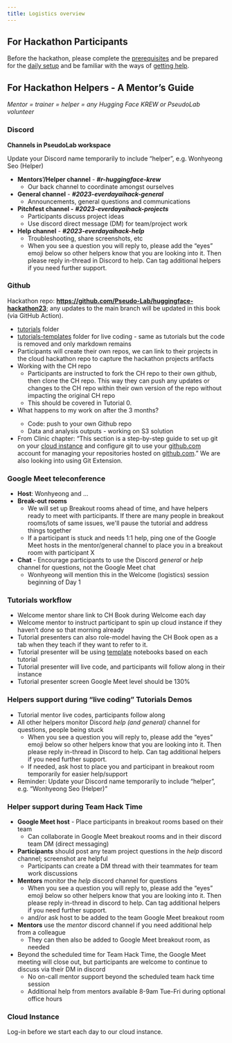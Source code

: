 ```yaml
---
title: Logistics overview
---
```


## For Hackathon Participants

Before the hackathon, please complete the [prerequisites](https://pseudo-lab.github.io/huggingface-hackathon23/logistics/prerequisites.html#prerequisites) and be prepared for the [daily setup](https://pseudo-lab.github.io/huggingface-hackathon23/logistics/prerequisites.html#daily-setup) and be familiar with the ways of [getting help](https://pseudo-lab.github.io/huggingface-hackathon23/logistics/prerequisites.html#getting-help).

## For Hackathon Helpers - A Mentor’s Guide

*Mentor = trainer = helper = any Hugging Face KREW or PseudoLab volunteer*

### Discord

**Channels in PseudoLab workspace**

Update your Discord name temporarily to include “helper”, e.g. Wonhyeong Seo (Helper)

* **Mentors’/Helper channel** - **_#r-huggingface-krew_** 
    * Our back channel to coordinate amongst ourselves
* **General channel** - **_#2023-everdayaihack-general_**
    * Announcements, general questions and communications
* **Pitchfest channel -** **_#2023-everdayaihack-projects_**
    * Participants discuss project ideas
    * Use discord direct message (DM) for team/project work
* **Help channel** - **_#2023-everdayaihack-help_**
    * Troubleshooting, share screenshots, etc
    * When you see a question you will reply to, please add the “eyes” emoji below so other helpers know that you are looking into it. Then please reply in-thread in Discord to help. Can tag additional helpers if you need further support.

### Github 

Hackathon repo: **<https://github.com/Pseudo-Lab/huggingface-hackathon23>**; any updates to the main branch will be updated in this book (via GitHub Action).

* [tutorials](https://github.com/Pseudo-Lab/huggingface-hackathon23/tutorials) folder
* [tutorials-templates](https://github.com/Pseudo-Lab/huggingface-hackathon23/tutorials-templates) folder for live coding - same as tutorials but the code is removed and only markdown remains
* Participants will create their own repos, we can link to their projects in the cloud hackathon repo to capture the hackathon projects artifacts
* Working with the CH repo
    * Participants are instructed to fork the CH repo to their own github, then clone the CH repo. This way they can push any updates or changes to the CH repo within their own version of the repo without impacting the original CH repo
    * This should be covered in Tutorial 0. 
* What happens to my work on <cloud provider> after the 3 months?
    * Code: push to your own Github repo
    * Data and analysis outputs - working on S3 solution
* From Clinic chapter: “This section is a step-by-step guide to set up git on your [cloud instance](https://pseudo-lab.github.io/2023-EverdayAI-Hackathon/clinic/cloud) and configure git to use your [github.com](https://github.com/) account for managing your repositories hosted on [github.com](https://github.com/).” We are also looking into using Git Extension. 


### Google Meet teleconference

* **Host**: Wonhyeong and ...
* **Break-out rooms**
    * We will set up Breakout rooms ahead of time, and have helpers ready to meet with participants. If there are many people in breakout rooms/lots of same issues, we'll pause the tutorial and address things together
    * If a participant is stuck and needs 1:1 help, ping one of the Google Meet hosts in the mentor/general channel to place you in a breakout room with participant X
* **Chat** - Encourage participants to use the Discord _general_ or _help_ channel for questions, not the Google Meet chat
    * Wonhyeong will mention this in the Welcome (logistics) session beginning of Day 1

### Tutorials workflow

* Welcome mentor share link to CH Book during Welcome each day
* Welcome mentor to instruct participant to spin up cloud instance if they haven’t done so that morning already
* Tutorial presenters can also role-model having the CH Book open as a tab when they teach if they want to refer to it. 
* Tutorial presenter will be using [template](https://github.com/Pseudo-Lab/huggingface-hackathon23/tutorials-templates) notebooks based on each tutorial 
* Tutorial presenter will live code, and participants will follow along in their instance 
* Tutorial presenter screen Google Meet level should be 130%


### Helpers support during “live coding” Tutorials Demos



* Tutorial mentor live codes, participants follow along
* All other helpers monitor Discord _help (_and_ general)_ channel for questions, people being stuck
    * When you see a question you will reply to, please add the “eyes” emoji below so other helpers know that you are looking into it. Then please reply in-thread in Discord to help. Can tag additional helpers if you need further support.
    * If needed, ask host to place you and participant in breakout room temporarily for easier help/support
* Reminder: Update your Discord name temporarily to include “helper”, e.g. “Wonhyeong Seo (Helper)”


### Helper support during Team Hack Time

* **Google Meet host** - Place participants in breakout rooms based on their team 
    * Can collaborate in Google Meet breakout rooms and in their discord team DM (direct messaging) 
* **Participants** should post any team project questions in the _help_ discord channel; screenshot are helpful
    * Participants can create a DM thread with their teammates for team work discussions
* **Mentors** monitor the _help_ discord channel for questions
    * When you see a question you will reply to, please add the “eyes” emoji below so other helpers know that you are looking into it. Then please reply in-thread in discord to help. Can tag additional helpers if you need further support.
    * and/or ask host to be added to the team Google Meet breakout room
* **Mentors** use the _mentor_ discord channel if you need additional help from a colleague
    * They can then also be added to Google Meet breakout room, as needed
* Beyond the scheduled time for Team Hack Time, the Google Meet meeting will close out, but participants are welcome to continue to discuss via their DM in discord 
    * No on-call mentor support beyond the scheduled team hack time session
    * Additional help from mentors available 8-9am Tue-Fri during optional office hours 

### Cloud Instance

Log-in before we start each day to our cloud instance. 
